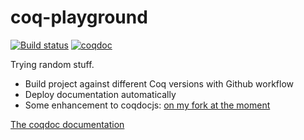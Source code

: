 # coq-playground

[![Build status][action-badge]][action-link]
[![coqdoc][doc-badge]][doc-link]

[action-badge]: https://github.com/ccyip/coq-playground/actions/workflows/build.yml/badge.svg?branch=master
[action-link]: https://github.com/ccyip/coq-playground/actions

[doc-badge]: https://img.shields.io/badge/docs-coqdoc-blue.svg
[doc-link]: https://ccyip.github.io/coq-playground

Trying random stuff.
- Build project against different Coq versions with Github workflow
- Deploy documentation automatically
- Some enhancement to coqdocjs: [on my fork at the moment](https://github.com/ccyip/coqdocjs)

[The coqdoc documentation](https://ccyip.github.io/coq-playground)
